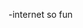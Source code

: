 -internet so fun
<!---
Tangzh-jdsk/Tangzh-jdsk is a ✨ special ✨ repository because its `README.md` (this file) appears on your GitHub profile.
You can click the Preview link to take a look at your changes.
--->

